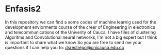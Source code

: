 # Enfasis2
In this repository we can find a some codes of machine learnig used for the development enviorments course
of the creer of Engineering in electronics and telecommunications of the Univerity of Cauca, I have files of 
clustering Algoritms and Convolutional neural networks, I'm not a big expert but I think is important to share what we know
So you are free to send me your questions if I can help you to: dsrestrepo@unicauca.edu.co
